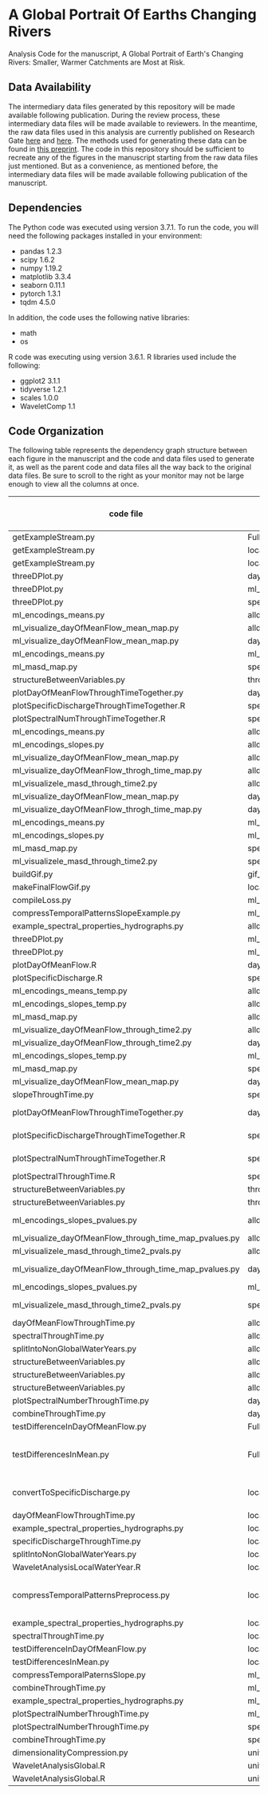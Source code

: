 # A Global Portrait Of Earths Changing Rivers
Analysis Code for the manuscript, A Global Portrait of Earth's Changing Rivers: Smaller, Warmer Catchments are Most at Risk.

## Data Availability

The intermediary data files generated by this repository will be made available following publication. During the review process, these intermediary data files will be made available to reviewers. In the meantime, the raw data files used in this analysis are currently published on Research Gate [here](https://doi.org/10.13140/RG.2.2.31696.84487) and [here](https://doi.org/10.13140/RG.2.2.24985.95842). The methods used for generating these data can be found in [this preprint](https://doi.org/10.1002/essoar.10507854.1). The code in this repository should be sufficient to recreate any of the figures in the manuscript starting from the raw data files just mentioned. But as a convenience, as mentioned before, the intermediary data files will be made available following publication of the manuscript. 

## Dependencies

The Python code was executed using version 3.7.1. To run the code, you will need the following packages installed in your environment:

- pandas 1.2.3
- scipy 1.6.2
- numpy 1.19.2
- matplotlib 3.3.4
- seaborn 0.11.1
- pytorch 1.3.1
- tqdm 4.5.0

In addition, the code uses the following native libraries:
- math
- os


R code was executing using version 3.6.1. R libraries used include the following:
- ggplot2 3.1.1
- tidyverse 1.2.1
- scales 1.0.0
- WaveletComp 1.1


## Code Organization

The following table represents the dependency graph structure between each figure in the manuscript and the code and data files used to generate it, as well as the parent code and data files all the way back to the original data files. Be sure to scroll to the right as your monitor may not be large enough to view all the columns at once.

code file | input file | output file | figure produced (if any) | Notes
-------------- | ---- | -------- | ------ | -----
getExampleStream.py | FullDatabase.csv |  | 1 | all panels
getExampleStream.py | localWaterYear |  |  |
getExampleStream.py | localWaterYearSpectralDecomposition |  |  |
threeDPlot.py | day_of_mean_flow_vs_size.csv |  | 2 | All frames
threeDPlot.py | ml_slope_encodings1.csv |  | 2 |
threeDPlot.py | specific_discharge_vs_size.csv |  | 2 |
ml_encodings_means.py | alldata.csv |  | 3 |
ml_visualize_dayOfMeanFlow_mean_map.py | alldata.csv |  | 3 |
ml_visualize_dayOfMeanFlow_mean_map.py | dayOfMeanFlowThroughTime.csv |  | 3 | Panel B
ml_encodings_means.py | ml_slope_encodings1.csv |  | 3 | Panel C
ml_masd_map.py | specific_discharge_vs_size.csv |  | 3 | Panel A
structureBetweenVariables.py | throughTimeCombined.csv |  | 4 | All frames
plotDayOfMeanFlowThroughTimeTogether.py | dayOfMeanFlowThroughTime.csv |  | 5 | Panel B
plotSpecificDischargeThroughTimeTogether.R | specificDischargeThroughTime.csv |  | 5 | Panel A
plotSpectralNumThroughTimeTogether.R | spectralNumber_acrossTime.csv |  | 5 | Panel C
ml_encodings_means.py | alldata.csv |  | 6 |
ml_encodings_slopes.py  | alldata.csv |  | 6 |
ml_visualize_dayOfMeanFlow_mean_map.py | alldata.csv |  | 6 |
ml_visualize_dayOfMeanFlow_throgh_time_map.py | alldata.csv |  | 6 |
ml_visualizele_masd_through_time2.py | alldata.csv |  | 6 |
ml_visualize_dayOfMeanFlow_mean_map.py | dayOfMeanFlowThroughTime.csv |  | 6 | Panel D
ml_visualize_dayOfMeanFlow_throgh_time_map.py | dayOfMeanFlowThroughTime.csv |  | 6 | Panel C
ml_encodings_means.py | ml_slope_encodings1.csv |  | 6 | Panel F
ml_encodings_slopes.py  | ml_slope_encodings1.csv |  | 6 | Panel E
ml_masd_map.py | specific_discharge_vs_size.csv |  | 6 | Panel B
ml_visualizele_masd_through_time2.py | specific_discharge_vs_size.csv |  | 6 | Panel A
buildGif.py | gif_figures |  | movie1 |
makeFinalFlowGif.py | localWaterYear | gif_figures |  |
compileLoss.py | ml_exampleXslope_encodings_loss_.csv |  | S1 |
compressTemporalPatternsSlopeExample.py | ml_all_years_data_separate.csv | ml_exampleXslope_encodings_loss_.csv | S2 |
example_spectral_properties_hydrographs.py | alldata.csv |  | S3 | All frames
threeDPlot.py | ml_encodings_1.csv |  | S4 | All frames
threeDPlot.py | ml_encodings_1.csv |  | S5 | All frames
plotDayOfMeanFlow.R | day_of_mean_flow_vs_size.csv |  | S6 | Panel B
plotSpecificDischarge.R  | specific_discharge_vs_size.csv |  | S6 | Panel A
ml_encodings_means_temp.py | alldata.csv |  | S7 | Panel C
ml_encodings_slopes_temp.py | alldata.csv |  | S7 | Panel F
ml_masd_map.py | alldata.csv |  | S7 |
ml_visualize_dayOfMeanFlow_through_time2.py | alldata.csv |  | S7 |
ml_visualize_dayOfMeanFlow_through_time2.py | dayOfMeanFlowThroughTime.csv |  | S7 | Panel E
ml_encodings_slopes_temp.py | ml_slope_encodings1.csv |  | S7 |
ml_masd_map.py | specific_discharge_vs_size.csv |  | S7 | Panel A
ml_visualize_dayOfMeanFlow_mean_map.py | dayOfMeanFlowThroughTime.csv |  | S7 | Panel B
slopeThroughTime.py | specific_discharge_vs_size.csv |  | S7 | Panel D
plotDayOfMeanFlowThroughTimeTogether.py | dayOfMeanFlowThroughTime.csv |  | S8 | "Panels D, E, and F"
plotSpecificDischargeThroughTimeTogether.R | specificDischargeThroughTime.csv |  | S8 | "Panels A, B, and C"
plotSpectralNumThroughTimeTogether.R | spectralNumber_acrossTime.csv |  | S8 | "Panels G, H, and I"
plotSpectralThroughTime.R | spectralPowersThroughTime.csv |  | S9 |
structureBetweenVariables.py | throughTimeCombined.csv |  | S10 | All frames
structureBetweenVariables.py | throughTimeCombined.csv |  | S11 | All frames
ml_encodings_slopes_pvalues.py | alldata.csv |  | S12 | Panels E and F
ml_visualize_dayOfMeanFlow_through_time_map_pvalues.py | alldata.csv |  | S12 |
ml_visualizele_masd_through_time2_pvals.py | alldata.csv |  | S12 |
ml_visualize_dayOfMeanFlow_through_time_map_pvalues.py | dayOfMeanFlowThroughTime.csv |  | S12 | Panels C and D
ml_encodings_slopes_pvalues.py | ml_slope_encodings1.csv |  | S12 |
ml_visualizele_masd_through_time2_pvals.py | specific_discharge_vs_size.csv |  | S12 | panels A and B
dayOfMeanFlowThroughTime.py | alldata.csv | dayOfMeanFlowThroughTime.csv |  |
spectralThroughTime.py | alldata.csv | spectralPowersThroughTime.csv |  |
splitIntoNonGlobalWaterYears.py | alldata.csv | localWaterYear |  |
structureBetweenVariables.py | alldata_hemisphereCorrected.csv |  |  |
structureBetweenVariables.py | alldata_hemisphereCorrected.csv |  |  |
structureBetweenVariables.py | alldata_hemisphereCorrected.csv |  |  |
plotSpectralNumberThroughTime.py | day_of_mean_flow_vs_size.csv | spectralNumber_acrossTime.csv |  |
combineThroughTime.py | dayOfMeanFlowThroughTime.csv | throughTimeCombined.csv |  |
testDifferenceInDayOfMeanFlow.py | FullDatabase.csv | day_of_mean_flow_vs_size.csv |  |
testDifferencesInMean.py | FullDatabase.csv | specific_discharge_vs_size.csv |  | Convert discharge to specific disharge data
convertToSpecificDischarge.py | localWaterYear | localWaterYear |  | converts to specific discharge
dayOfMeanFlowThroughTime.py | localWaterYear | dayOfMeanFlowThroughTime.csv |  |
example_spectral_properties_hydrographs.py | localWaterYear |  |  |
specificDischargeThroughTime.py | localWaterYear | specificDischargeThroughTime.csv |  |
splitIntoNonGlobalWaterYears.py | localWaterYear | universallyAlignedGlobalFlow_DailyQ2_column.csv |  |
WaveletAnalysisLocalWaterYear.R | localWaterYear | localWaterYearSpectralDecomposition |  |
compressTemporalPatternsPreprocess.py | localWaterYearSpectralDecomposition | ml_all_years_data_separate.csv |  | create dataset for dimensionality compression
example_spectral_properties_hydrographs.py | localWaterYearSpectralDecomposition |  |  |
spectralThroughTime.py | localWaterYearSpectralDecomposition | spectralPowersThroughTime.csv |  |
testDifferenceInDayOfMeanFlow.py | localWaterYearSpectralDecomposition | day_of_mean_flow_vs_size.csv |  |
testDifferencesInMean.py | localWaterYearSpectralDecomposition | specific_discharge_vs_size.csv |  |
compressTemporalPaternsSlope.py | ml_all_years_data_separate.csv | ml_slope_encodings1.csv |  |
combineThroughTime.py | ml_slope_encodings1.csv | throughTimeCombined.csv |  |
example_spectral_properties_hydrographs.py | ml_slope_encodings1.csv |  |  |
plotSpectralNumberThroughTime.py | ml_slope_encodings1.csv | spectralNumber_acrossTime.csv |  |
plotSpectralNumberThroughTime.py | specific_discharge_vs_size.csv | spectralNumber_acrossTime.csv |  |
combineThroughTime.py | specificDischargeThroughTime.csv | throughTimeCombined.csv |  |
dimensionalityCompression.py | universallyAligned_powers.csv | ml_encodings1.csv |  |
WaveletAnalysisGlobal.R | universallyAlignedGlobalFlow_DailyQ2_column.csv | universallyAligned_powers.csv |  |
WaveletAnalysisGlobal.R | universallyAlignedGlobalFlow_DailyQ2_column.csv | universallyAligned_powersTranspose.csv |  |
